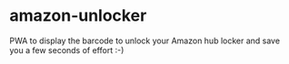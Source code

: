 # amazon-unlocker
PWA to display the barcode to unlock your Amazon hub locker and save you a few seconds of effort :-)
